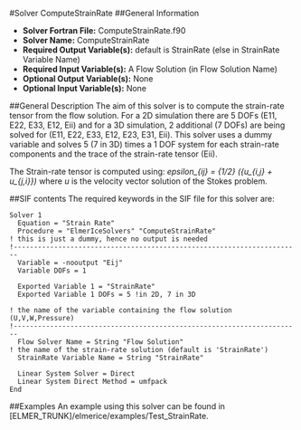 #Solver ComputeStrainRate
##General Information
- **Solver Fortran File:** ComputeStrainRate.f90
- **Solver Name:** ComputeStrainRate
- **Required Output Variable(s):** default is StrainRate (else in StrainRate Variable Name)
- **Required Input Variable(s):** A Flow Solution (in Flow Solution Name)
- **Optional Output Variable(s):** None
- **Optional Input Variable(s):** None

##General Description
The aim of this solver is to compute the strain-rate tensor from the flow solution. For a 2D simulation there are 5 DOFs (E11, E22, E33, E12, Eii) and for a 3D simulation, 2 additional (7 DOFs) are being solved for (E11, E22, E33, E12, E23, E31, Eii). This solver uses a dummy variable and solves 5 (7 in 3D) times a 1 DOF system for each strain-rate components and the trace of the strain-rate tensor (Eii).

The Strain-rate tensor is computed using:
*epsilon_{ij}  =  {1/2} ({u_{i,j} + u_{j,i}})*
where *u* is the velocity vector solution of the Stokes problem.

##SIF contents
The required keywords in the SIF file for this solver are:

```
Solver 1
  Equation = "Strain Rate"
  Procedure = "ElmerIceSolvers" "ComputeStrainRate"
! this is just a dummy, hence no output is needed
!-----------------------------------------------------------------------  
  Variable = -nooutput "Eij"
  Variable DOFs = 1

  Exported Variable 1 = "StrainRate"
  Exported Variable 1 DOFs = 5 !in 2D, 7 in 3D

! the name of the variable containing the flow solution (U,V,W,Pressure)
!-----------------------------------------------------------------------
  Flow Solver Name = String "Flow Solution"
! the name of the strain-rate solution (default is 'StrainRate')
  StrainRate Variable Name = String "StrainRate"
  
  Linear System Solver = Direct
  Linear System Direct Method = umfpack
End
```

##Examples
An example using this solver can be found in [ELMER_TRUNK]/elmerice/examples/Test_StrainRate.
